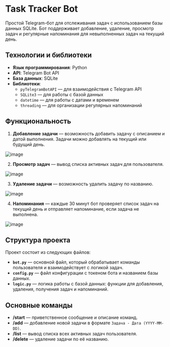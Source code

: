 # Task Tracker Bot

Простой Telegram-бот для отслеживания задач с использованием базы данных SQLite. Бот поддерживает добавление, удаление, просмотр задач и регулярные напоминания для невыполненных задач на текущий день.

## Технологии и библиотеки
- **Язык программирования**: Python
- **API**: Telegram Bot API
- **База данных**: SQLite
- **Библиотеки**:
  - `pyTelegramBotAPI` — для взаимодействия с Telegram API
  - `SQLite3` — для работы с базой данных
  - `datetime` — для работы с датами и временем
  - `threading` — для организации регулярных напоминаний

## Функциональность
1. **Добавление задачи** — возможность добавить задачу с описанием и датой выполнения. Задачи можно добавлять на текущий или будущий день.

![image](https://github.com/user-attachments/assets/ebf7986a-c5e5-48ed-8480-905f7b04f4ab)

2. **Просмотр задач** — вывод списка активных задач для пользователя.

![image](https://github.com/user-attachments/assets/0d8a0488-0f0b-491a-b3df-0d949a1e9595)

3. **Удаление задачи** — возможность удалить задачу по названию.

![image](https://github.com/user-attachments/assets/a3f5bbb2-e230-482a-b608-17aead7dfb28)

4. **Напоминания** — каждые 30 минут бот проверяет список задач на текущий день и отправляет напоминание, если задача не выполнена.

![image](https://github.com/user-attachments/assets/fb840b6c-8c7b-4057-bc5b-14ae27a45bed)



## Структура проекта
Проект состоит из следующих файлов:
- **`bot.py`** — основной файл, который обрабатывает команды пользователя и взаимодействует с логикой задач.
- **`config.py`** — файл конфигурации с токеном бота и названием базы данных.
- **`logic.py`** — логика работы с базой данных: функции для добавления, удаления, получения задач и напоминаний.

## Основные команды
- **/start** — приветственное сообщение и описание команд.
- **/add** — добавление новой задачи в формате `Задача - Дата (YYYY-MM-DD)`.
- **/list** — вывод списка всех активных задач пользователя.
- **/delete** — удаление задачи по её названию.
